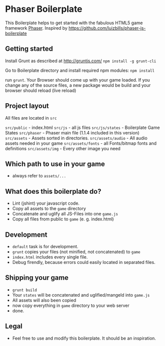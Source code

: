 # Phaser Boilerplate

This Boilerplate helps to get started with the fabulous HTML5 game framework [Phaser](http://www.phaser.io).
Inspired by https://github.com/luizbills/phaser-js-boilerplate

## Getting started

Install Grunt as described at http://gruntjs.com/
`npm install -g grunt-cli`

Go to Boilerplate directory and install required npm modules: `npm install`

run `grunt`. Your Browser should come up with your game loaded.
If you change any of the source files, a new package would be build and your browser should reload (live reload)

## Project layout

All files are located in `src`

`src/public` - index.html
`src/js` - all js files
`src/js/states` - Boilerplate Game States
`src/phaser` - Phaser main file (1.1.4 included in this version)
`src/assets` - Assets sorted in directories.
`src/assets/audio` - All audio assets needed in your game
`src/assets/fonts` - all Fonts/bitmap fonts and definitions
`src/assets/img` - Every other image you need

## Which path to use in your game
- always refer to `assets/...`

## What does this boilerplate do?
- Lint (jshint) your javascript code.
- Copy all assets to the `game` directory
- Concatenate and uglify all JS-Files into one `game.js`
- Copy all files from public to `game` (e. g. index.html)

## Development
- `default` task is for development.
- `grunt` copies your files (not minified, not concatenated) to `game`
- `index.html` includes every single file.
- Debug firendly, because errors could easily located in separated files.

## Shipping your game
- `grunt build`
- Your `states` will be concatenated and uglified/mangeld into `game.js`
- All assets will also been copied
- now copy everything in `game` directory to your web server
- done.

## Legal
- Feel free to use and modify this boilerplate. It should be an inspiration.
